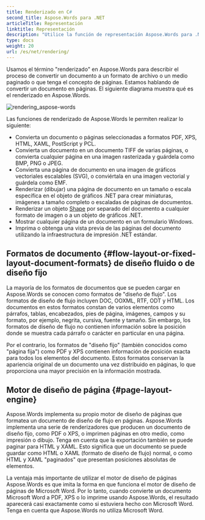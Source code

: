 ```yaml
---
title: Renderizado en C#
second_title: Aspose.Words para .NET
articleTitle: Representación
linktitle: Representación
description: "Utilice la función de representación Aspose.Words para .NET para formatear un documento de diseño de flujo en páginas y convertir dicho documento o páginas seleccionadas a otros formatos de documentos (PDF, HTML, XPS, etc.) o imágenes (TIFF, PNG, SVG, etc.) para visualización, conversiones adicionales o impresión usando C#."
type: docs
weight: 20
url: /es/net/rendering/
---
```


Usamos el término "renderizado" en Aspose.Words para describir el proceso de convertir un documento a un formato de archivo o un medio paginado o que tenga el concepto de páginas. Estamos hablando de convertir un documento en páginas. El siguiente diagrama muestra qué es el renderizado en Aspose.Words.

![rendering_aspose-words](/words/net/rendering/rendering-1.png)

Las funciones de renderizado de Aspose.Words le permiten realizar lo siguiente:

- Convierta un documento o páginas seleccionadas a formatos PDF, XPS, HTML, XAML, PostScript y PCL.
- Convierta un documento en un documento TIFF de varias páginas, o convierta cualquier página en una imagen rasterizada y guárdela como BMP, PNG o JPEG.
- Convierta una página de documento en una imagen de gráficos vectoriales escalables (SVG), o conviértala en una imagen vectorial y guárdela como EMF.
- Renderizar (dibujar) una página de documento en un tamaño o escala específica en el objeto de gráficos .NET para crear miniaturas, imágenes a tamaño completo o escaladas de páginas de documentos.
- Renderizar un objeto [Shape](https://reference.aspose.com/words/net/aspose.words.drawing/shape/) por separado del documento a cualquier formato de imagen o a un objeto de gráficos .NET.
- Mostrar cualquier página de un documento en un formulario Windows.
- Imprima o obtenga una vista previa de las páginas del documento utilizando la infraestructura de impresión .NET estándar.

## Formatos de documento {#flow-layout-or-fixed-layout-document-formats} de diseño fluido o de diseño fijo

La mayoría de los formatos de documentos que se pueden cargar en Aspose.Words se conocen como formatos de "diseño de flujo". Los formatos de diseño de flujo incluyen DOC, OOXML, RTF, ODT y HTML. Los documentos en estos formatos constan de varios elementos como párrafos, tablas, encabezados, pies de página, imágenes, campos y su formato, por ejemplo, negrita, cursiva, fuente y tamaño. Sin embargo, los formatos de diseño de flujo no contienen información sobre la posición donde se muestra cada párrafo o carácter en particular en una página.

Por el contrario, los formatos de "diseño fijo" (también conocidos como "página fija") como PDF y XPS contienen información de posición exacta para todos los elementos del documento. Estos formatos conservan la apariencia original de un documento una vez distribuido en páginas, lo que proporciona una mayor precisión en la información mostrada.

## Motor de diseño de página {#page-layout-engine}

Aspose.Words implementa su propio motor de diseño de páginas que formatea un documento de diseño de flujo en páginas. Aspose.Words implementa una serie de renderizadores que producen un documento de diseño fijo, como PDF o XPS, o imprimen páginas en otro medio, como impresión o dibujo. Tenga en cuenta que la exportación también se puede paginar para HTML y XAML. Esto significa que un documento se puede guardar como HTML o XAML (formato de diseño de flujo) normal, o como HTML y XAML "paginados" que presentan posiciones absolutas de elementos.

La ventaja más importante de utilizar el motor de diseño de páginas Aspose.Words es que imita la forma en que funciona el motor de diseño de páginas de Microsoft Word. Por lo tanto, cuando convierte un documento Microsoft Word a PDF, XPS o lo imprime usando Aspose.Words, el resultado aparecerá casi exactamente como si estuviera hecho con Microsoft Word. Tenga en cuenta que Aspose.Words no utiliza Microsoft Word.

